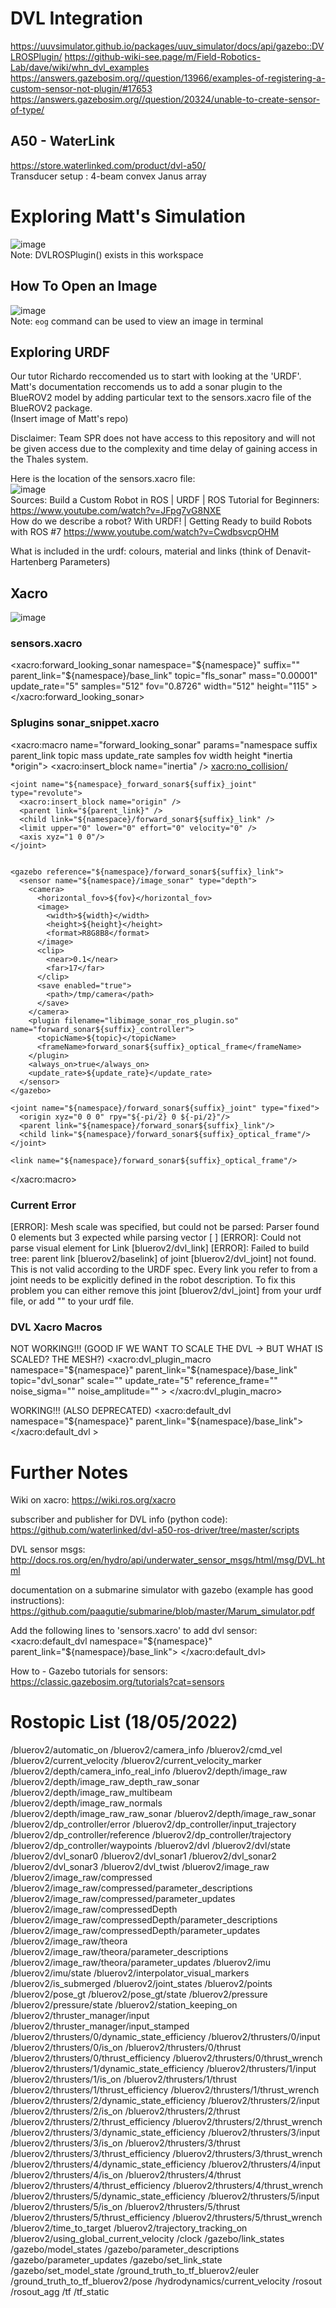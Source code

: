 # DVL Integration
https://uuvsimulator.github.io/packages/uuv_simulator/docs/api/gazebo::DVLROSPlugin/
https://github-wiki-see.page/m/Field-Robotics-Lab/dave/wiki/whn_dvl_examples
https://answers.gazebosim.org//question/13966/examples-of-registering-a-custom-sensor-not-plugin/#17653
https://answers.gazebosim.org//question/20324/unable-to-create-sensor-of-type/

## A50 - WaterLink
https://store.waterlinked.com/product/dvl-a50/  
Transducer setup 	: 4-beam convex Janus array   
  
# Exploring Matt's Simulation
  
![image](https://user-images.githubusercontent.com/85168871/166186423-68b4d3c3-4b3b-4755-ba9e-9c35738e18ef.png)  
Note: DVLROSPlugin() exists in this workspace 

## How To Open an Image  
![image](https://user-images.githubusercontent.com/85168871/166187026-c0fae98d-e88c-4204-b45c-3b7e7d2df766.png)  
Note: `eog` command can be used to view an image in terminal

## Exploring URDF
Our tutor Richardo reccomended us to start with looking at the 'URDF'. Matt's documentation reccomends us to add a sonar plugin to the BlueROV2 model by adding particular text to the sensors.xacro file of the BlueROV2 package.  
(Insert image of Matt's repo)  
  
Disclaimer: Team SPR does not have access to this repository and will not be given access due to the complexity and time delay of gaining access in the Thales system.  
  
Here is the location of the sensors.xacro file:  
![image](https://user-images.githubusercontent.com/85168871/166187496-9ca050ac-b40c-4bb8-ad58-ab42b51353e8.png)  
Sources:
Build a Custom Robot in ROS | URDF | ROS Tutorial for Beginners: https://www.youtube.com/watch?v=JFpg7vG8NXE  
How do we describe a robot? With URDF! | Getting Ready to build Robots with ROS #7 https://www.youtube.com/watch?v=CwdbsvcpOHM  
   
What is included in the urdf: colours, material and links (think of Denavit-Hartenberg Parameters)  

## Xacro  
![image](https://user-images.githubusercontent.com/85168871/166198932-bc03f6e3-8ef1-4c24-b512-9290727cc20b.png)  
  
### sensors.xacro
  <!-- Mount DVL -->
  <!--fov="1.22173"-->
  <!--width="512"-->
  <!--height="400"-->
  <xacro:forward_looking_sonar
      namespace="${namespace}"
      suffix=""
      parent_link="${namespace}/base_link"
      topic="fls_sonar"
      mass="0.00001"
      update_rate="5"
      samples="512"
      fov="0.8726"
      width="512"
      height="115" >
      <inertia ixx="0.00001" ixy="0.0" ixz="0.0" iyy="0.00001" iyz="0.0" izz="0.00001" />
      <origin xyz="0 0 -0.4" rpy="0 0.261799 0" />
  </xacro:forward_looking_sonar>

### Splugins sonar_snippet.xacro

  <xacro:macro name="forward_looking_sonar" params="namespace suffix parent_link topic mass update_rate samples fov width height *inertia *origin">
    <!-- Sensor link -->
    <link name="${namespace}/forward_sonar${suffix}_link">
      <inertial>
        <xacro:insert_block name="inertia" />
        <mass value="${mass}" />
        <origin xyz="0 0 0" rpy="0 0 0" />
      </inertial>
      <visual>
        <geometry>
          <mesh filename="file://$(find uuv_sensor_ros_plugins)/meshes/oe14-372.dae" scale="1 1 1"/>
        </geometry>
      </visual>
      <xacro:no_collision/>
    </link>

    <joint name="${namespace}_forward_sonar${suffix}_joint" type="revolute">
      <xacro:insert_block name="origin" />
      <parent link="${parent_link}" />
      <child link="${namespace}/forward_sonar${suffix}_link" />
      <limit upper="0" lower="0" effort="0" velocity="0" />
      <axis xyz="1 0 0"/>
    </joint>


    <gazebo reference="${namespace}/forward_sonar${suffix}_link">
      <sensor name="${namespace}/image_sonar" type="depth">
        <camera>
		  <horizontal_fov>${fov}</horizontal_fov>
          <image>
		    <width>${width}</width>
		    <height>${height}</height>
            <format>R8G8B8</format>
          </image>
          <clip>
            <near>0.1</near>
            <far>17</far>
          </clip>
          <save enabled="true">
            <path>/tmp/camera</path>
          </save>
        </camera>
	    <plugin filename="libimage_sonar_ros_plugin.so" name="forward_sonar${suffix}_controller">
		  <topicName>${topic}</topicName>
          <frameName>forward_sonar${suffix}_optical_frame</frameName>
        </plugin>
        <always_on>true</always_on>
	    <update_rate>${update_rate}</update_rate>
      </sensor>
    </gazebo>

	<joint name="${namespace}/forward_sonar${suffix}_joint" type="fixed">
      <origin xyz="0 0 0" rpy="${-pi/2} 0 ${-pi/2}"/>
      <parent link="${namespace}/forward_sonar${suffix}_link"/>
      <child link="${namespace}/forward_sonar${suffix}_optical_frame"/>
    </joint>

	<link name="${namespace}/forward_sonar${suffix}_optical_frame"/>
  </xacro:macro>
  
### Current Error
[ERROR]: Mesh scale was specified, but could not be parsed: Parser found 0 elements but 3 expected while parsing vector [  ]
[ERROR]: Could not parse visual element for Link [bluerov2/dvl_link]
[ERROR]: Failed to build tree: parent link [bluerov2/baselink] of joint [bluerov2/dvl_joint] not found.  This is not valid according to the URDF spec. Every link you refer to from a joint needs to be explicitly defined in the robot description. To fix this problem you can either remove this joint [bluerov2/dvl_joint] from your urdf file, or add "<link name="bluerov2/baselink" />" to your urdf file.

### DVL Xacro Macros

NOT WORKING!!! (GOOD IF WE WANT TO SCALE THE DVL -> BUT WHAT IS SCALED? THE MESH?)
  <xacro:dvl_plugin_macro 
      namespace="${namespace}"
      parent_link="${namespace}/base_link" 
      topic="dvl_sonar"
      scale=""
      update_rate="5"
      reference_frame=""
      noise_sigma=""
      noise_amplitude="" >
      <origin xyz="0 0 0" rpy="0 0 0" />
  </xacro:dvl_plugin_macro>
  
  WORKING!!! (ALSO DEPRECATED)
  <xacro:default_dvl namespace="${namespace}" parent_link="${namespace}/base_link">
      <origin xyz="0 0 0" rpy="0 0 0" />
  </xacro:default_dvl >
    
# Further Notes

Wiki on xacro:
https://wiki.ros.org/xacro 

subscriber and publisher for DVL info (python code):
https://github.com/waterlinked/dvl-a50-ros-driver/tree/master/scripts 

DVL sensor msgs:
http://docs.ros.org/en/hydro/api/underwater_sensor_msgs/html/msg/DVL.html 

documentation on a submarine simulator with gazebo (example has good instructions):
https://github.com/paagutie/submarine/blob/master/Marum_simulator.pdf

Add the following lines to 'sensors.xacro' to add dvl sensor:
 <xacro:default_dvl namespace="${namespace}" parent_link="${namespace}/base_link">
    <origin xyz="0 0 0" rpy="0 0 0"/>
  </xacro:default_dvl>

How to - Gazebo tutorials for sensors:
https://classic.gazebosim.org/tutorials?cat=sensors 

# Rostopic List (18/05/2022)
/bluerov2/automatic_on
/bluerov2/camera_info
/bluerov2/cmd_vel
/bluerov2/current_velocity
/bluerov2/current_velocity_marker
/bluerov2/depth/camera_info_real_info
/bluerov2/depth/image_raw
/bluerov2/depth/image_raw_depth_raw_sonar
/bluerov2/depth/image_raw_multibeam
/bluerov2/depth/image_raw_normals
/bluerov2/depth/image_raw_raw_sonar
/bluerov2/depth/image_raw_sonar
/bluerov2/dp_controller/error
/bluerov2/dp_controller/input_trajectory
/bluerov2/dp_controller/reference
/bluerov2/dp_controller/trajectory
/bluerov2/dp_controller/waypoints
/bluerov2/dvl
/bluerov2/dvl/state
/bluerov2/dvl_sonar0
/bluerov2/dvl_sonar1
/bluerov2/dvl_sonar2
/bluerov2/dvl_sonar3
/bluerov2/dvl_twist
/bluerov2/image_raw
/bluerov2/image_raw/compressed
/bluerov2/image_raw/compressed/parameter_descriptions
/bluerov2/image_raw/compressed/parameter_updates
/bluerov2/image_raw/compressedDepth
/bluerov2/image_raw/compressedDepth/parameter_descriptions
/bluerov2/image_raw/compressedDepth/parameter_updates
/bluerov2/image_raw/theora
/bluerov2/image_raw/theora/parameter_descriptions
/bluerov2/image_raw/theora/parameter_updates
/bluerov2/imu
/bluerov2/imu/state
/bluerov2/interpolator_visual_markers
/bluerov2/is_submerged
/bluerov2/joint_states
/bluerov2/points
/bluerov2/pose_gt
/bluerov2/pose_gt/state
/bluerov2/pressure
/bluerov2/pressure/state
/bluerov2/station_keeping_on
/bluerov2/thruster_manager/input
/bluerov2/thruster_manager/input_stamped
/bluerov2/thrusters/0/dynamic_state_efficiency
/bluerov2/thrusters/0/input
/bluerov2/thrusters/0/is_on
/bluerov2/thrusters/0/thrust
/bluerov2/thrusters/0/thrust_efficiency
/bluerov2/thrusters/0/thrust_wrench
/bluerov2/thrusters/1/dynamic_state_efficiency
/bluerov2/thrusters/1/input
/bluerov2/thrusters/1/is_on
/bluerov2/thrusters/1/thrust
/bluerov2/thrusters/1/thrust_efficiency
/bluerov2/thrusters/1/thrust_wrench
/bluerov2/thrusters/2/dynamic_state_efficiency
/bluerov2/thrusters/2/input
/bluerov2/thrusters/2/is_on
/bluerov2/thrusters/2/thrust
/bluerov2/thrusters/2/thrust_efficiency
/bluerov2/thrusters/2/thrust_wrench
/bluerov2/thrusters/3/dynamic_state_efficiency
/bluerov2/thrusters/3/input
/bluerov2/thrusters/3/is_on
/bluerov2/thrusters/3/thrust
/bluerov2/thrusters/3/thrust_efficiency
/bluerov2/thrusters/3/thrust_wrench
/bluerov2/thrusters/4/dynamic_state_efficiency
/bluerov2/thrusters/4/input
/bluerov2/thrusters/4/is_on
/bluerov2/thrusters/4/thrust
/bluerov2/thrusters/4/thrust_efficiency
/bluerov2/thrusters/4/thrust_wrench
/bluerov2/thrusters/5/dynamic_state_efficiency
/bluerov2/thrusters/5/input
/bluerov2/thrusters/5/is_on
/bluerov2/thrusters/5/thrust
/bluerov2/thrusters/5/thrust_efficiency
/bluerov2/thrusters/5/thrust_wrench
/bluerov2/time_to_target
/bluerov2/trajectory_tracking_on
/bluerov2/using_global_current_velocity
/clock
/gazebo/link_states
/gazebo/model_states
/gazebo/parameter_descriptions
/gazebo/parameter_updates
/gazebo/set_link_state
/gazebo/set_model_state
/ground_truth_to_tf_bluerov2/euler
/ground_truth_to_tf_bluerov2/pose
/hydrodynamics/current_velocity
/rosout
/rosout_agg
/tf
/tf_static

